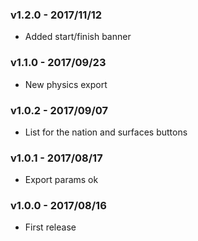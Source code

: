 ### v1.2.0 - 2017/11/12
 - Added start/finish banner

### v1.1.0 - 2017/09/23
 - New physics export

### v1.0.2 - 2017/09/07
 - List for the nation and surfaces buttons

### v1.0.1 - 2017/08/17
 - Export params ok 

### v1.0.0 - 2017/08/16
 - First release